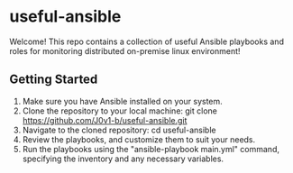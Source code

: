 # useful-ansible
Welcome! This repo contains a collection of useful Ansible playbooks and roles for monitoring distributed on-premise linux environment!

## Getting Started
1. Make sure you have Ansible installed on your system.
2. Clone the repository to your local machine: git clone https://github.com/J0v1-b/useful-ansible.git
3. Navigate to the cloned repository: cd useful-ansible
4. Review the playbooks, and customize them to suit your needs.
5. Run the playbooks using the "ansible-playbook main.yml" command, specifying the inventory and any necessary variables.


